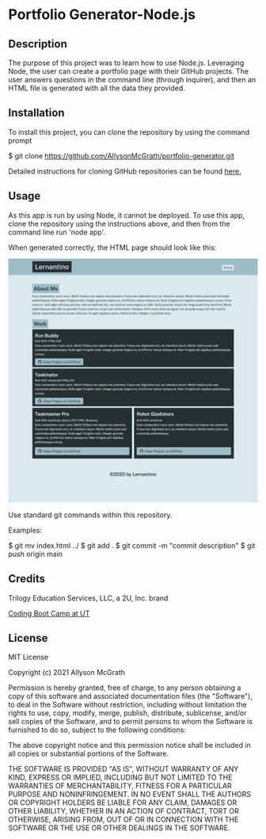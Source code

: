# Portfolio Generator-Node.js

## Description

The purpose of this project was to learn how to use Node.js. Leveraging Node, the user can create a portfolio page with their GitHub projects. The user answers questions in the command line (through inquirer), and then an HTML file is generated with all the data they provided. 

## Installation

To install this project, you can clone the repository by using the command prompt

$ git clone https://github.com/AllysonMcGrath/portfolio-generator.git

Detailed instructions for cloning GitHub repositories can be found [here.](https://docs.github.com/en/github/creating-cloning-and-archiving-repositories/cloning-a-repository-from-github/cloning-a-repository)



## Usage

As this app is run by using Node, it cannot be deployed. To use this app, clone the repository using the instructions above, and then from the command line run 'node app'.

When generated correctly, the HTML page should look like this:

![Site with user's name as title, with about me and seperate boxes with info about each project](./portgensite.jpg)


Use standard git commands within this repository.

Examples:

$ git mv index.html ../
$ git add .
$ git commit -m "commit description"
$ git push origin main

## Credits

Trilogy Education Services, LLC, a 2U, Inc. brand

[Coding Boot Camp at UT](https://github.com/the-Coding-Boot-Camp-at-UT)


## License

MIT License

Copyright (c) 2021 Allyson McGrath

Permission is hereby granted, free of charge, to any person obtaining a copy
of this software and associated documentation files (the "Software"), to deal
in the Software without restriction, including without limitation the rights
to use, copy, modify, merge, publish, distribute, sublicense, and/or sell
copies of the Software, and to permit persons to whom the Software is
furnished to do so, subject to the following conditions:

The above copyright notice and this permission notice shall be included in all
copies or substantial portions of the Software.

THE SOFTWARE IS PROVIDED "AS IS", WITHOUT WARRANTY OF ANY KIND, EXPRESS OR
IMPLIED, INCLUDING BUT NOT LIMITED TO THE WARRANTIES OF MERCHANTABILITY,
FITNESS FOR A PARTICULAR PURPOSE AND NONINFRINGEMENT. IN NO EVENT SHALL THE
AUTHORS OR COPYRIGHT HOLDERS BE LIABLE FOR ANY CLAIM, DAMAGES OR OTHER
LIABILITY, WHETHER IN AN ACTION OF CONTRACT, TORT OR OTHERWISE, ARISING FROM,
OUT OF OR IN CONNECTION WITH THE SOFTWARE OR THE USE OR OTHER DEALINGS IN THE
SOFTWARE.
